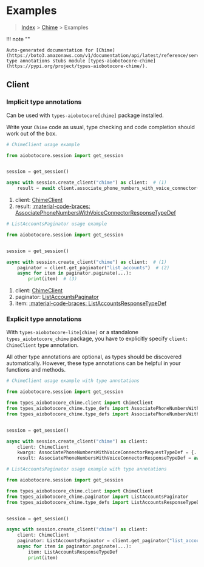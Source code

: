 # Examples

> [Index](../README.md) > [Chime](./README.md) > Examples

!!! note ""

    Auto-generated documentation for [Chime](https://boto3.amazonaws.com/v1/documentation/api/latest/reference/services/chime.html#chime)
    type annotations stubs module [types-aiobotocore-chime](https://pypi.org/project/types-aiobotocore-chime/).

## Client

### Implicit type annotations

Can be used with `types-aiobotocore[chime]` package installed.

Write your `Chime` code as usual,
type checking and code completion should work out of the box.



```python
# ChimeClient usage example

from aiobotocore.session import get_session


session = get_session()

async with session.create_client("chime") as client:  # (1)
    result = await client.associate_phone_numbers_with_voice_connector()  # (2)
```

1. client: [ChimeClient](./client.md)
2. result: [:material-code-braces: AssociatePhoneNumbersWithVoiceConnectorResponseTypeDef](./type_defs.md#associatephonenumberswithvoiceconnectorresponsetypedef) 



```python
# ListAccountsPaginator usage example

from aiobotocore.session import get_session


session = get_session()

async with session.create_client("chime") as client:  # (1)
    paginator = client.get_paginator("list_accounts")  # (2)
    async for item in paginator.paginate(...):
        print(item)  # (3)
```

1. client: [ChimeClient](./client.md)
2. paginator: [ListAccountsPaginator](./paginators.md#listaccountspaginator)
3. item: [:material-code-braces: ListAccountsResponseTypeDef](./type_defs.md#listaccountsresponsetypedef) 




### Explicit type annotations

With `types-aiobotocore-lite[chime]`
or a standalone `types_aiobotocore_chime` package, you have to explicitly specify
`client: ChimeClient` type annotation.

All other type annotations are optional, as types should be discovered automatically.
However, these type annotations can be helpful in your functions and methods.


```python
# ChimeClient usage example with type annotations

from aiobotocore.session import get_session

from types_aiobotocore_chime.client import ChimeClient
from types_aiobotocore_chime.type_defs import AssociatePhoneNumbersWithVoiceConnectorResponseTypeDef
from types_aiobotocore_chime.type_defs import AssociatePhoneNumbersWithVoiceConnectorRequestTypeDef


session = get_session()

async with session.create_client("chime") as client:
    client: ChimeClient
    kwargs: AssociatePhoneNumbersWithVoiceConnectorRequestTypeDef = {...}
    result: AssociatePhoneNumbersWithVoiceConnectorResponseTypeDef = await client.associate_phone_numbers_with_voice_connector(**kwargs)
```



```python
# ListAccountsPaginator usage example with type annotations

from aiobotocore.session import get_session

from types_aiobotocore_chime.client import ChimeClient
from types_aiobotocore_chime.paginator import ListAccountsPaginator
from types_aiobotocore_chime.type_defs import ListAccountsResponseTypeDef


session = get_session()

async with session.create_client("chime") as client:
    client: ChimeClient
    paginator: ListAccountsPaginator = client.get_paginator("list_accounts")
    async for item in paginator.paginate(...):
        item: ListAccountsResponseTypeDef
        print(item)
```


